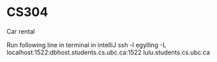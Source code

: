 # CS304
Car rental

Run following line in terminal in intelliJ
ssh -l egylling -L localhost:1522:dbhost.students.cs.ubc.ca:1522 lulu.students.cs.ubc.ca
